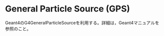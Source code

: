 
# General Particle Source (GPS)

  Geant4のG4GeneralParticleSourceを利用する。詳細は，Geant4マニュアルを参照のこと。
  
<!--
 　初期粒子発生器の個々の詳細について次に説明する。
 1) ParticleGun
   Geant4のG4ParticleGunを利用する。詳細は，Geant4のマニュアルを参照すること。ここでは，代表的なコマンドを幾つか紹介する。

  粒子を設定する
  /gun/particle   <particleName:s>
   “particleName” : proton, e-, e+, gamma   etc.

  Ion beamを設定する
  /gun/particle  ion
  /gun/ion     <Z:i>   <A:i>   <Charge:i>

  運動量方向を設定する
  /gun/direction   <dirX:d>  <dirY:d>  <dirZ:d>

　発生位置を設定する
/gun/position   <x:d>  <y:d>  <z:d>  {unit:s}


3) BeamGun
  BeamGunは，G4ParticleGunを使って実装されており，G4ParticleGunのコマンドが利用可能である。加えて，スポットサイズとエネルギーの揺らぎを設定することができる。

  Beam spotでの発生粒子数の分布関数を指定する
  　(Gauss distribution またはFlat distribution )
  /G4M/Beam/gaussSpot   <:b>

 スポットサイズ設定（Gauss分布であれば標準偏差値，Flatであればその範囲）
 /G4M/Beam/spotsize　　<dx:d>  <dy:d>  <dz:d>  <unit>
  Default unit:   mm

 ビームエネルギーのゆらぎをエネルギーの単位で設定する
 /G4M/Beam/energyflac　　<dE:d>  <unit>
  dE:  エネルギー揺らぎの値をガウス分布の標準偏差値で与える
  Default unit:  MeV

ビームエネルギーの揺らぎをビームエネルギーのパーセンテージで設定する
G4M/Beam/energyflacPerc　　<dEPerc:d>  <unit>
 dE:  エネルギー揺らぎの値をビームエネルギー値に対する割合（%）で与える
 Default unit:  perCent

Beam emittance (未実装)
/G4M/Beam/emittance　　<EmitX:d> <EmitY:d> <EmitZ:d>

ビームの初期角度方向の標準偏差値を与える。
/G4M/Beam/angSigma　　<SigmaX:d> <SigmaY:d>  <unit:s>
 SigmaX, SigmaY:  初期角度の値をガウス分布の標準偏差値で与える
  Default unit:  mrad
  ビームパラメタの設定をASCIIファイルから読み込む。
  /G4M/Beam/file　　<ifilename:s>

ASCIIデータファイルの書式:
./data/Sample/G4MBeamGun/150.dat	Description
150
proton 150 MeV
2212
150.0  0.00
0.0  0.0
3.0  3.0	Beam ID  [ not used. ]
Description   [ not used]
Particle ID
Beam Energy [MeV],  Energy Spread [MeV]
Angular variance, Spatial covariance [ not used]
Spatial variance in X, and in Y [mm]
 イオンの場合の粒子識別番号（Particle ID）は、+-100ZZZAAAIで定義される。

4) FocusGun
  FocusGunは，G4ParticleGunを使って実装されており，G4ParticleGunのコマンドが利用できる。加えて，焦点を持った初期粒子を発生することができる。
    ビームエネルギーのゆらぎをエネルギーの単位で設定する
    /G4M/Beam/energyfluc　<dE:d>  <Unit:s>
    dE:  エネルギー揺らぎの値をガウス分布の標準偏差値で与える
    Default unit:  MeV

 　X方向の焦点位置となるZ座標を設定する
 /G4M/Beam/FocusDistanceX　　<zX:d>　<unit:s>
  zX:  X方向の焦点座標
   Default unit:  mm

   Y方向の焦点位置となるZ座用を設定する
   /G4M/Beam/FocusDistanceY　　<zY:d>　<unit:s>
   zY:  Y方向の焦点座標
    Default unit:  mm

  初期粒子発生座標と焦点位置が同じ場合は自動計算不能のため，発生する粒子の運動量方向を与える。
  /G4M/Beam/SpatialExpanseX  <ExpanseX:d>  <unit:d>
  /G4M/Beam/SpatialExpanseY  <ExpanseY:d>  <unit:d>
  　Expanse X, Expanse Y:  角度の単位で値をガウス分布の標準偏差値で与える。
   Default unit:  mrad

 ビームパラメタの設定をASCIIファイルから読み込む。
 /G4M/Beam/file　　<filename:s>
 　ファイル形式は， G4MBeamGunと同様である。加えてG4MFocusGunに特有な設定は，コマンドで設定しなければならない。

5) FocusGunEdist
 　G4MFocusGunの機能に加えて, G4MFocusGunEdistでは，ビームのエネルギー分布を設定することが可能である。つまり，G4MFocusGunのエネルギー設定以外のコマンドが利用できる。更に，次に示すように，エネルギーと強度を入力して分布を設定することができる。

 エネルギー分布の設定をクリアする
 /G4M/Beam/clear

エネルギー値とその強度を設定する
/G4M/Beam/addEnergy　 <Energy(MeV unit):d>  <Intensity:d>
 Energy:  エネルギー値
  Intensity:  強度

*エネルギーは MeV単位で与えること。
このコマンドを順次，エネルギーを変えて入力してエネルギーと強度分布のデータを設定する。
 与えたエネルギーの中間値は，線形補間される。あらかじめ，線形補間を行った分布を用意することができる。下のコマンドは，補間するデータ点の数を指定する。
 /G4M/Beam/sample　　<n:i>
   n:  Number of points
   6) FanBeam
     G4ParticleGunを利用して実装されており，G4ParticleGunのコマンドが利用可能である。加えて，扇型の方向に粒子を発生する機能がある。

(0, r, 0)を生成点とすることを前提として，そのY座標rを設定する。
/G4M/FanBeam/radius　　<r:d>  <unit:s>
 r:  生成点のY座標
  unit:  mm etc.

 扇形の空間分布関数を指定する。
 /G4M/FanBeam/gaussSpot　　<flag:b>
   flag:  true	 ガウス分布
   false   一様分布

 ビーム発生のZ座標を設定する。（未実装）
 /G4M/FanBeam/z　　<z:d> <unit:s>

  生成する扇型の角度を設定する。（未実装）
  /G4M/FanBeam/theta　　<theta:d>  <unit:s>

　生成する扇型の角度を設定する。
/G4M/FanBeam/phi  <pho:d>  <unit:s>
 phi:  角度値。ガウス分布の標準偏差。
  unit:  deg, rad etc.

  エネルギー揺らぎを設定する。
  /G4M/Beam/energyfluc  <energyflac:d>  <unit:s>
   energyflac:  エネルギー揺らぎ値をガウス分布の標準偏差で与える
    unit:  MeV

 
7) IAEAphsp
  IAEAphsp形式のデータの読み込み，初期粒子を発生するためのコマンド。

IAEA phspのためのメンバ変数を初期化する
/G4M/IAEAphsp/init

  読み込むIAEA phspのデータファイルを設定する。
  /G4M/IAEAphsp/file　　<fileBase:s>  <fileStopID:s>
  　fileBase:  　Base file name
  　fileStopID:  ID of the file name
    fileStopIDは，同じRunで異なるZ座標で記録されたデータの場合の識別子である。

  IAEA phsp データの読み込みを終了してファイルを閉じる。
  /G4M/IAEAphsp/close

  デバッグレベルを設定する。
  /G4M/IAEAphsp/verbose　　<v:i>
  v: debug level

  リサイクルフラグ。１つの粒子データを指定した回数再利用する
  /G4M/IAEAphsp/recycle  <nrecycle:i>
  nrecycle: number of recycle times.

  並列処理の場合に, データファイルを複数の論理的なセグメントに分割して，それぞれの並列処理に割り当てる。
  /G4M/IAEAphsp/totalParaRun　　<npara:i>
   npara:  Parallel runの個数を設定する　

  並列処理でのRun識別番号を設定する。
  /G4M/IAEAphsp/paraRunId <runid:i>
   runid:  Runの識別番号

ヒストリ情報を含まないデータの場合、１イベントで実行する粒子数を指定する。
/G4M/IAEAphsp/nparticlesPerEvent <np:i>
 np:  Number of particles simulated in one event.
  (Number of beamOn need to be estimated as Number of total particles in header file divided by np.)
  　
    記録された情報の発生座標を変更する。(mm)
    /G4M/IAEAphsp/translate　<x:d>  <y:d>  <z:d>
     x, y, z:  発生点の移動量
      単位は，mmで固定。

回転の座標変換を行うときの，各座標軸周りでの回転の順番を設定する。
/G4M/IAEAphsp/rotateOrder　　<iorder:i>
iorder:  123 (X->Y->Z),  213 (Y->X->Z)

  回転角度を設定する。
  /G4M/IAEAphsp/rotateX　　<angle:d>  <unit>
  /G4M/IAEAphsp/rotateY　　<angle:d>  <unit>
  /G4M/IAEAphsp/rotateZ　　<angle:d>  <unit>
   angle:  角度
    unit:  mrad etc.

  等方的な放射線発生のデータにおいて，アイソセンターの位置を設定する。
  /G4M/IAEAphsp/isoPos　<x:d>  <y:d>  <z:d>  <unit:s>
   x, y, z:  アイソセンターの座標
    unit:  mm etc.

 ガントリー角度とその回転軸を設定する。
 /G4M/IAEAphsp/gantryAxis　　<xdir:d> <ydir:d>  <zdir:d>
 /G4M/IAEAphsp/gantryAngle　　<angle>  <unit:s>
 xdir, ydir, zdir:  回転軸
 angle:  回転角
 unit:  deg etc.
 トリートメントヘッドの回転とその回転軸を設定する。
 /G4M/IAEAphsp/headAxis　<xdir:d> <ydir:d> <zdir:d>
 /G4M/IAEAphsp/headAngle　　<angle:d> <unit:s>
 xdir, ydir, zdir:  回転軸
 angle:  回転角
 unit:  deg etc.

8) ScanBeam
　スポットスキャニングを行う。３つのASCIIファイル入力が必要である。
 デバッグモードの設定
 /G4M/ScanBeam/verbose  {v:i}
  v:  デバッグフラグ

Scanning Magnetの登録と有効化
事前にScanning Magnetがビームモジュールとして登録済みである必要がある。
/G4M/ScanBeam/scanMagXY   {mnameX:s}   {mnameY:s}
 mnameX, mnameY:  ビームモジュール名

ビームエネルギーとその揺らぎ，そしてスポットサイズを記載したASCIIファイル（eidファイルと呼ぶ）を読み込み，設定を行うためのコマンド。
/G4M/ScanBeam/eidFile   {filename:s}
 eidFileName:  eidファイル名

 eidファイルの書式
 data/Sample/G4MScanBeam/EIDSample.dat	Description
 3
 0 100.  0.  0.  0.
 1 200.  0.  0.  0.
 2 250.  0.  0.  0.	Number of lines (e.g. number of beams)
 ID  E(MeV)  dE(MeV) SigX(mm)  SigY(mm)
 *ID must be given in Sequential.


eidファイルを与えるもうひとつのコマンド。
こちらのコマンドの場合には，エネルギー，エネルギー揺らぎ，スポットに加えて，初期角度を各BeamID毎に定義したASCIIデータファイルを読み込む。
/G4M/ScanBeam/eidFile2   {filename:s}
 eid2FileName:  eid2ファイル名

eidファイルの書式:
data/Sample/G4MScanBeam/EIDSample2.dat	Description
3
0 100.  0.  0.  0.　0. 0.
1 200.  0.  0.  0. 0. 0.
2 250.  0.  0.  0. 0. 0.	Number of lines (e.g. number of beams)
ID  E(MeV)  dE(MeV) SigX(mm)  SigY(mm) AngSigX(mrad) AngSigY(mrad)
*ID must be given in Sequential.

スポット座標と線量強度を与えるASCIIファイル(scanファイル)を指定する。スポット座標は，アイソセンター面でのx,y座標である。
/G4M/ScanBeam/scanFile   {filename:s}
 scanFileName:  scanファイル名

　scanファイルの書式
data/Sample/G4MScanBeam/ScanSample.dat	Description
5
0  -100.  -30.  5.
1     0.   30.  2.
1    50.  -50.  2.
2  -100. -100.  1.
2    10. -100.  2.	Number of lines (e.g. Number of spots)
ID  x(mm)  y(mm)  Gy


異なるエネルギーでも，同じピーク線量値とするように初期粒子数を調節するための係数(weight)を記載したASCIIファイルを指定する。
/G4M/ScanBeam/weightFile   {filename:s}
 weightFileName:  weightファイル名
  weightファイルの書式
  data/Sample/G4MScanBeam/WeightSample.dat	Description
  3
  90.    1.
  200.   1.
  300.   1.	Number of lines
  E(MeV)  Weight
  異なるエネルギーだが，同じ粒子数の計算を行ったときに得られた線量の相対値を表す。

設定を表示する。
/G4M/ScanBeam/show  {type:s}
type: eid,  spot,  weight
(*) 個々のスポットの粒子発生数を表す確率は/run/beamOnが実行されたときに，自動的に計算される。

　デバッグの目的で，/run/beamOnの前に粒子発生数を計算する。
/G4M/ScanBeam/calcProb

9) EvtGun
   G4MDiskDumperで保存されたトラック情報から粒子を発生する。beamOnで指定するイベント数は、トラック情報を保存した時と同じ数にすること。
   トラック情報のファイルを開く。
   /G4M/EvtIF/open    <filename:s>　<format:s>
   format:  ASCII (defaut) or BINARY

トラック情報のファイルを閉じる
/G4M/EvtIF/close
デバッグフラグ
/G4M/EvtIF/verbose  <level:i>
出力フォーマット
/G4M/EvtIF/format  <ASCII or  Binary:s>

10) Root3d
   CERN ROOTのTH3形式で保存された３次元座標分布に従って粒子を発生する。粒子の位置座標が適用され、運動エネルギーはゼロに設定される。放射性同位体の発生分布を与えて崩壊後のシミュレーションを行うことを想定している。この機能を利用するためには、cmakeの際に -DPRIMROOT=ON を指定する必要がある。
   デバッグフラグ
   /G4M/Root3d/versbose    <lvl:i>　
   ファイルとTH3の指定
   /G4M/Root3d/file   <RootFileName:s>  <TH3Name:s>
   ROOTのファイル名と記録されているTH3型３次元ヒストグラム名を指定する。ここで、TH3型ヒストグラムの各軸のスケールはミリメートルであるとする。また、粒子生成の際には、TH3::Random3を利用しているため、ビン内の座標値は一様乱数で決定される。頻度は自動的に規格化されて計算される。TH3の作成は、サンプルROOTマクロTH3OSample.Cが添付されているので参照のこと。
   粒子を設定する
   /G4M/Root3d/particle  <particleName:s>     // デバッグ用である
   /G4M/Root3d/ion   <Z:i>  <A:i>  <Charge:i>
   1イベントに発生する粒子数
   /g4M/Root3d/nparticlesPerEvent   <n:i>
   発生点の座標を移動する場合のオフセット値（この値が座標に足し算される）
   /g4M/Root3d/vtxOffset  <ox:d>  <oy:d>  <oz:d>  <unit:s>

(補足)
　Geant4-v11.2より、デフォルト設定では、放射性同位体の崩壊時刻が長いものは発生させない設定になっている。これまで通り、崩壊時刻によらず壊変させたい場合には、次のコマンドを用いる。
/process/had/rdm/thresholdForVeryLongDecayTime 　1.0e+60 year
